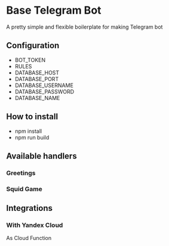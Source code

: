 # Base Telegram Bot
A pretty simple and flexible boilerplate for making Telegram bot

## Configuration
* BOT_TOKEN
* RULES
* DATABASE_HOST
* DATABASE_PORT
* DATABASE_USERNAME
* DATABASE_PASSWORD
* DATABASE_NAME

## How to install
* npm install
* npm run build

## Available handlers
### Greetings

### Squid Game

## Integrations
### With Yandex Cloud
As Cloud Function